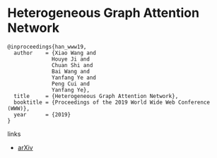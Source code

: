 # Heterogeneous Graph Attention Network

```
@inproceedings{han_www19,
  author    = {Xiao Wang and
              Houye Ji and
              Chuan Shi and
              Bai Wang and
              Yanfang Ye and
              Peng Cui and
              Yanfang Ye},
  title     = {Heterogeneous Graph Attention Network},
  booktitle = {Proceedings of the 2019 World Wide Web Conference (WWW)},
  year      = {2019}
}
```

links
- [arXiv](https://arxiv.org/abs/1903.07293)
